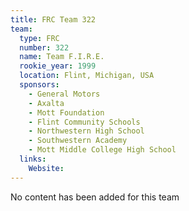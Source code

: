```yaml
---
title: FRC Team 322
team:
  type: FRC
  number: 322
  name: Team F.I.R.E.
  rookie_year: 1999
  location: Flint, Michigan, USA
  sponsors:
    - General Motors
    - Axalta
    - Mott Foundation
    - Flint Community Schools
    - Northwestern High School
    - Southwestern Academy
    - Mott Middle College High School
  links:
    Website: 
---
```

No content has been added for this team
